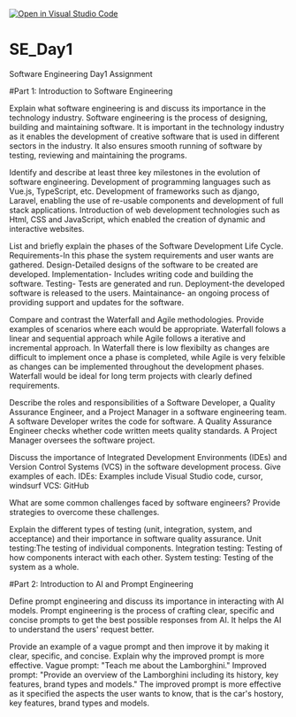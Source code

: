 [![Open in Visual Studio Code](https://classroom.github.com/assets/open-in-vscode-2e0aaae1b6195c2367325f4f02e2d04e9abb55f0b24a779b69b11b9e10269abc.svg)](https://classroom.github.com/online_ide?assignment_repo_id=18387356&assignment_repo_type=AssignmentRepo)
# SE_Day1
Software Engineering Day1 Assignment

#Part 1: Introduction to Software Engineering

Explain what software engineering is and discuss its importance in the technology industry.
Software engineering is the process of designing, building and maintaining software. 
It is important in the technology industry as it enables the development of creative software that is used in different sectors in the industry. It also ensures smooth running of software by testing, reviewing and maintaining the programs.


Identify and describe at least three key milestones in the evolution of software engineering.
Development of programming languages such as Vue.js, TypeScript, etc.
Development of frameworks such as django, Laravel, enabling the use of re-usable components and development of full stack applications.
Introduction of web development technologies such as Html, CSS and JavaScript, which enabled the creation of dynamic and interactive websites.


List and briefly explain the phases of the Software Development Life Cycle.
Requirements-In this phase the system requirements and user wants are gathered.
Design-Detailed designs of the software to be created are developed.
Implementation- Includes writing code and building the software.
Testing- Tests are generated and run.
Deployment-the developed software is released to the users.
Maintainance- an ongoing process of providing support and updates for the software.

Compare and contrast the Waterfall and Agile methodologies. Provide examples of scenarios where each would be appropriate.
Waterfall folows a linear and sequential approach while Agile follows a iterative and incremental approach. In Waterfall there is low flexibilty as changes are difficult to implement once a phase is completed, while Agile is very felxible as changes can be implemented throughout the development phases.
Waterfall would be ideal for long term projects with clearly defined requirements. 


Describe the roles and responsibilities of a Software Developer, a Quality Assurance Engineer, and a Project Manager in a software engineering team.
A software Developer writes the code for software.
A Quality Assurance Engineer checks whether code written meets quality standards.
A Project Manager oversees the software project.

Discuss the importance of Integrated Development Environments (IDEs) and Version Control Systems (VCS) in the software development process. Give examples of each.
IDEs: Examples include Visual Studio code, cursor, windsurf
VCS: GitHub


What are some common challenges faced by software engineers? Provide strategies to overcome these challenges.


Explain the different types of testing (unit, integration, system, and acceptance) and their importance in software quality assurance.
Unit testing:The testing of individual components.
Integration testing: Testing of how components interact with each other.
System testing: Testing of the system as a whole.

#Part 2: Introduction to AI and Prompt Engineering


Define prompt engineering and discuss its importance in interacting with AI models.
Prompt engineering is the process of crafting clear, specific and concise prompts to get the best possible responses from AI.
It helps the AI to understand the users' request better.


Provide an example of a vague prompt and then improve it by making it clear, specific, and concise. Explain why the improved prompt is more effective.
Vague prompt: "Teach me about the Lamborghini."
Improved prompt: "Provide an overview of the Lamborghini including its history, key features, brand types and models."
 The improved prompt is more effective as it specified the aspects the user wants to know, that is the car's hostory, key features, brand types and models.
